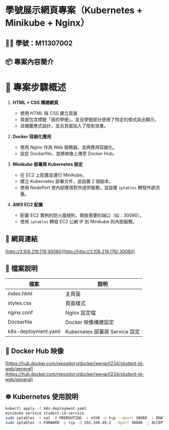# 學號展示網頁專案（Kubernetes + Minikube + Nginx）

## 👨‍💻 學號：M11307002

## 📦 專案內容簡介

# 📝 專案步驟概述

1. **HTML + CSS 構建網頁**
    - 使用 HTML 與 CSS 建立頁面
    - 頁面包含標題「我的學號」，並且學號部分使用了特定的樣式突出顯示。
    - 具備響應式設計，並且頁面加入了陰影效果。

2. **Docker 容器化應用**
    - 使用 Nginx 作為 Web 服務器，並將應用容器化。
    - 設定 Dockerfile，並將映像上傳至 Docker Hub。

3. **Minikube 部署與 Kubernetes 設定**
    - 在 EC2 上配置並運行 Minikube。
    - 建立 Kubernetes 部署文件，並設置 2 個副本。
    - 使用 NodePort 使內部應用對外提供服務，並設置 `iptables` 轉發外部流量。

4. **AWS EC2 配置**
    - 配置 EC2 實例的防火牆規則，開放需要的端口（如：30080）。
    - 使用 `iptables` 轉發 EC2 公網 IP 到 Minikube 的內部服務。

## 🚀 網頁連結

[http://3.106.216.176:30080](http://http://3.106.216.176/:30080)

## 📁 檔案說明

| 檔案           | 說明                          |
|----------------|-------------------------------|
| index.html     | 主頁面                        |
| styles.css     | 頁面樣式                      |
| nginx.conf     | Nginx 設定檔                  |
| Dockerfile     | Docker 映像構建設定           |
| k8s-deployment.yaml | Kubernetes 部署與 Service 設定 |

## 🐳 Docker Hub 映像

[https://hub.docker.com/repository/docker/wenan1234/student-id-web/general](https://hub.docker.com/repository/docker/wenan1234/student-id-web/general)

## ☸️ Kubernetes 使用說明

```bash
kubectl apply -f k8s-deployment.yaml
minikube service student-id-service
sudo iptables -t nat -A PREROUTING -i eth0 -p tcp --dport 30080 -j DNAT --to 192.168.49.2:30080
sudo iptables -A FORWARD -p tcp -d 192.168.49.2 --dport 30080 -j ACCEPT
